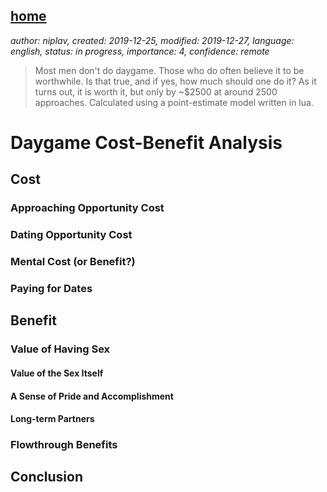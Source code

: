 [home](./index.md)
-------------------

*author: niplav, created: 2019-12-25, modified: 2019-12-27, language: english, status: in progress, importance: 4, confidence: remote*

> Most men don't do daygame. Those who do often believe it to be
> worthwhile. Is that true, and if yes, how much should one do it? As it
> turns out, it is worth it, but only by ~$2500 at around 2500 approaches.
> Calculated using a point-estimate model written in lua.

Daygame Cost-Benefit Analysis
============================

Cost
----

### Approaching Opportunity Cost

### Dating Opportunity Cost

### Mental Cost (or Benefit?)

### Paying for Dates

Benefit
-------

### Value of Having Sex

#### Value of the Sex Itself

#### A Sense of Pride and Accomplishment

#### Long-term Partners

### Flowthrough Benefits

Conclusion
----------
